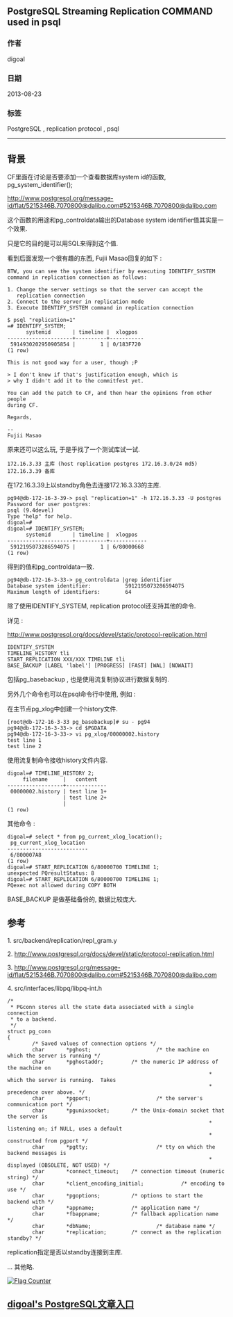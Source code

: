 ## PostgreSQL Streaming Replication COMMAND used in psql    
                
### 作者               
digoal                
                
### 日期              
2013-08-23                  
                
### 标签              
PostgreSQL , replication protocol , psql     
                
----              
                
## 背景     
CF里面在讨论是否要添加一个查看数据库system id的函数, pg_system_identifier();  
  
http://www.postgresql.org/message-id/flat/5215346B.7070800@dalibo.com#5215346B.7070800@dalibo.com  
  
这个函数的用途和pg_controldata输出的Database system identifier值其实是一个效果.  
  
只是它的目的是可以用SQL来得到这个值.  
  
看到后面发现一个很有趣的东西, Fujii Masao回复的如下 :   
  
```  
BTW, you can see the system identifier by executing IDENTIFY_SYSTEM  
command in replication connection as follows:  
  
1. Change the server settings so that the server can accept the  
   replication connection  
2. Connect to the server in replication mode  
3. Execute IDENTIFY_SYSTEM command in replication connection  
  
$ psql "replication=1"  
=# IDENTIFY_SYSTEM;  
      systemid       | timeline |  xlogpos  
---------------------+----------+-----------  
 5914930202950905854 |        1 | 0/183F720  
(1 row)  
  
This is not good way for a user, though ;P  
  
> I don't know if that's justification enough, which is  
> why I didn't add it to the commitfest yet.  
  
You can add the patch to CF, and then hear the opinions from other people  
during CF.  
  
Regards,  
  
--   
Fujii Masao  
```  
  
原来还可以这么玩, 于是乎找了一个测试库试一试.  
  
```  
172.16.3.33 主库 (host replication postgres 172.16.3.0/24 md5)  
172.16.3.39 备库  
```  
  
在172.16.3.39上以standby角色去连接172.16.3.33的主库.  
  
```  
pg94@db-172-16-3-39-> psql "replication=1" -h 172.16.3.33 -U postgres  
Password for user postgres:   
psql (9.4devel)  
Type "help" for help.  
digoal=#   
digoal=# IDENTIFY_SYSTEM;  
      systemid       | timeline |  xlogpos     
---------------------+----------+------------  
 5912195073286594075 |        1 | 6/80000668  
(1 row)  
```  
  
得到的值和pg_controldata一致.  
  
```  
pg94@db-172-16-3-33-> pg_controldata |grep identifier  
Database system identifier:           5912195073286594075  
Maximum length of identifiers:        64  
```  
  
除了使用IDENTIFY_SYSTEM, replication protocol还支持其他的命令.  
  
详见 :   
  
http://www.postgresql.org/docs/devel/static/protocol-replication.html  
  
```  
IDENTIFY_SYSTEM  
TIMELINE_HISTORY tli  
START_REPLICATION XXX/XXX TIMELINE tli  
BASE_BACKUP [LABEL 'label'] [PROGRESS] [FAST] [WAL] [NOWAIT]  
```  
  
包括pg_basebackup , 也是使用流复制协议进行数据复制的.  
  
另外几个命令也可以在psql命令行中使用, 例如 :   
  
在主节点pg_xlog中创建一个history文件.  
  
```  
[root@db-172-16-3-33 pg_basebackup]# su - pg94  
pg94@db-172-16-3-33-> cd $PGDATA  
pg94@db-172-16-3-33-> vi pg_xlog/00000002.history   
test line 1  
test line 2  
```  
  
使用流复制命令接收history文件内容.  
  
```  
digoal=# TIMELINE_HISTORY 2;  
     filename     |   content     
------------------+-------------  
 00000002.history | test line 1+  
                  | test line 2+  
                  |   
(1 row)  
```  
  
其他命令 :   
  
```  
digoal=# select * from pg_current_xlog_location();  
 pg_current_xlog_location   
--------------------------  
 6/800007A8  
(1 row)  
digoal=# START_REPLICATION 6/80000700 TIMELINE 1;  
unexpected PQresultStatus: 8  
digoal=# START_REPLICATION 6/80000700 TIMELINE 1;  
PQexec not allowed during COPY BOTH  
```  
  
BASE_BACKUP 是做基础备份的, 数据比较庞大.  
  
## 参考  
1\. src/backend/replication/repl_gram.y  
  
2\. http://www.postgresql.org/docs/devel/static/protocol-replication.html  
  
3\. http://www.postgresql.org/message-id/flat/5215346B.7070800@dalibo.com#5215346B.7070800@dalibo.com  
  
4\. src/interfaces/libpq/libpq-int.h  
  
```  
/*  
 * PGconn stores all the state data associated with a single connection  
 * to a backend.  
 */  
struct pg_conn  
{  
        /* Saved values of connection options */  
        char       *pghost;                     /* the machine on which the server is running */  
        char       *pghostaddr;         /* the numeric IP address of the machine on  
                                                                 * which the server is running.  Takes  
                                                                 * precedence over above. */  
        char       *pgport;                     /* the server's communication port */  
        char       *pgunixsocket;       /* the Unix-domain socket that the server is  
                                                                 * listening on; if NULL, uses a default  
                                                                 * constructed from pgport */  
        char       *pgtty;                      /* tty on which the backend messages is  
                                                                 * displayed (OBSOLETE, NOT USED) */  
        char       *connect_timeout;    /* connection timeout (numeric string) */  
        char       *client_encoding_initial;            /* encoding to use */  
        char       *pgoptions;          /* options to start the backend with */  
        char       *appname;            /* application name */  
        char       *fbappname;          /* fallback application name */  
        char       *dbName;                     /* database name */  
        char       *replication;        /* connect as the replication standby? */  
```  
  
replication指定是否以standby连接到主库.  
  
... 其他略.  
  
<a rel="nofollow" href="http://info.flagcounter.com/h9V1"  ><img src="http://s03.flagcounter.com/count/h9V1/bg_FFFFFF/txt_000000/border_CCCCCC/columns_2/maxflags_12/viewers_0/labels_0/pageviews_0/flags_0/"  alt="Flag Counter"  border="0"  ></a>  
  
  
  
  
## [digoal's PostgreSQL文章入口](https://github.com/digoal/blog/blob/master/README.md "22709685feb7cab07d30f30387f0a9ae")
  
